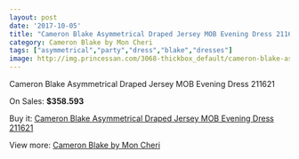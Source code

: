 ```yaml
---
layout: post
date: '2017-10-05'
title: "Cameron Blake Asymmetrical Draped Jersey MOB Evening Dress 211621"
category: Cameron Blake by Mon Cheri
tags: ["asymmetrical","party","dress","blake","dresses"]
image: http://img.princessan.com/3068-thickbox_default/cameron-blake-asymmetrical-draped-jersey-mob-evening-dress-211621.jpg
---
```

Cameron Blake Asymmetrical Draped Jersey MOB Evening Dress 211621

On Sales: **$358.593**
<a href="https://www.princessan.com/en/cameron-blake-by-mon-cheri/1405-cameron-blake-asymmetrical-draped-jersey-mob-evening-dress-211621.html"><amp-img layout="responsive" width="600" height="600" src="//img.princessan.com/3068-thickbox_default/cameron-blake-asymmetrical-draped-jersey-mob-evening-dress-211621.jpg" alt="Cameron Blake Asymmetrical Draped Jersey MOB Evening Dress 211621 0" /></a>
<a href="https://www.princessan.com/en/cameron-blake-by-mon-cheri/1405-cameron-blake-asymmetrical-draped-jersey-mob-evening-dress-211621.html"><amp-img layout="responsive" width="600" height="600" src="//img.princessan.com/3069-thickbox_default/cameron-blake-asymmetrical-draped-jersey-mob-evening-dress-211621.jpg" alt="Cameron Blake Asymmetrical Draped Jersey MOB Evening Dress 211621 1" /></a>

Buy it: [Cameron Blake Asymmetrical Draped Jersey MOB Evening Dress 211621](https://www.princessan.com/en/cameron-blake-by-mon-cheri/1405-cameron-blake-asymmetrical-draped-jersey-mob-evening-dress-211621.html "Cameron Blake Asymmetrical Draped Jersey MOB Evening Dress 211621")

View more: [Cameron Blake by Mon Cheri](https://www.princessan.com/en/12-cameron-blake-by-mon-cheri "Cameron Blake by Mon Cheri")
